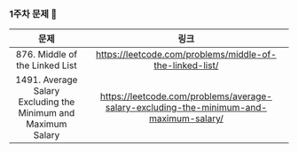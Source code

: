 ### 1주차 문제 💯
|문제|링크|
|:--:|:--:|
|876. Middle of the Linked List|https://leetcode.com/problems/middle-of-the-linked-list/|
|1491. Average Salary Excluding the Minimum and Maximum Salary|https://leetcode.com/problems/average-salary-excluding-the-minimum-and-maximum-salary/|

